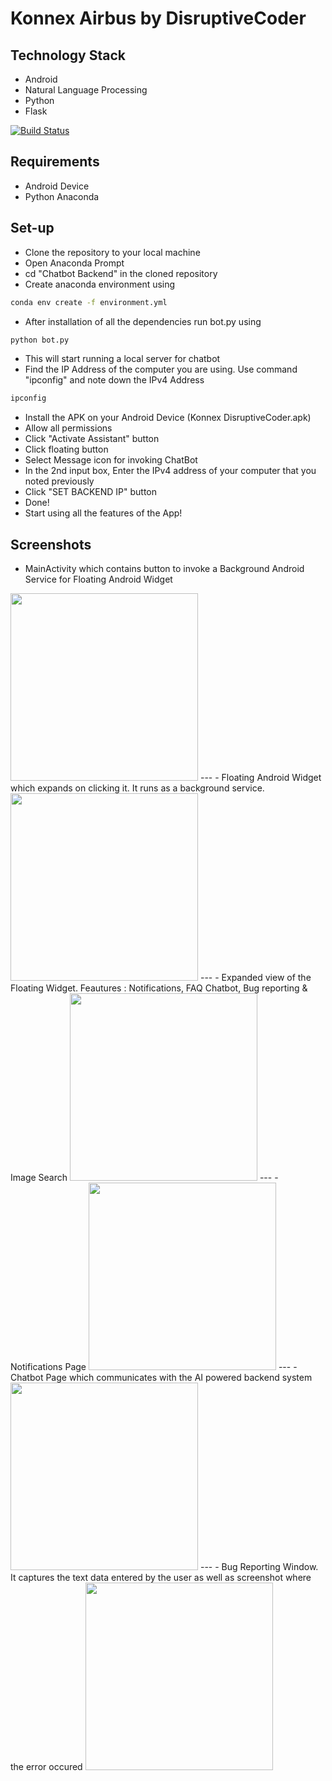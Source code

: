 # Konnex Airbus by DisruptiveCoder

## Technology Stack
- Android
- Natural Language Processing
- Python
- Flask

[![Build Status](https://travis-ci.org/joemccann/dillinger.svg?branch=master)](https://travis-ci.org/joemccann/dillinger)

## Requirements
- Android Device
- Python Anaconda 

## Set-up
- Clone the repository to your local machine
- Open Anaconda Prompt
- cd "Chatbot Backend" in the cloned repository
- Create anaconda environment using
```sh
conda env create -f environment.yml
``` 
- After installation of all the dependencies run bot.py using 
```sh
python bot.py
``` 
- This will start running a local server for chatbot
- Find the IP Address of the computer you are using. Use command "ipconfig" and note down the IPv4 Address
```sh
ipconfig
```
- Install the APK on your Android Device (Konnex DisruptiveCoder.apk)
- Allow all permissions
- Click "Activate Assistant" button
- Click floating button
- Select Message icon for invoking ChatBot
- In the 2nd input box, Enter the IPv4 address of your computer that you noted previously
- Click "SET BACKEND IP" button
- Done!
- Start using all the features of the App!

## Screenshots

- MainActivity which contains button to invoke a Background Android Service for Floating Android Widget
<img src="https://github.com/karthik261099/Airbus-Konnex-DisruptiveCoder/blob/master/Documents/Screenshot/%20%20(2).jpeg" width="300">
---
- Floating Android Widget which expands on clicking it. It runs as a background service.
<img src="https://github.com/karthik261099/Airbus-Konnex-DisruptiveCoder/blob/master/Documents/Screenshot/%20%20(1).jpeg" width="300">
---
- Expanded view of the Floating Widget. Feautures : Notifications, FAQ Chatbot, Bug reporting & Image Search
<img src="https://github.com/karthik261099/Airbus-Konnex-DisruptiveCoder/blob/master/Documents/Screenshot/%20%20(6).jpeg" width="300">
---
- Notifications Page
<img src="https://github.com/karthik261099/Airbus-Konnex-DisruptiveCoder/blob/master/Documents/Screenshot/%20%20(3).jpeg" width="300">
---
- Chatbot Page which communicates with the AI powered backend system
<img src="https://github.com/karthik261099/Airbus-Konnex-DisruptiveCoder/blob/master/Documents/Screenshot/%20%20(4).jpeg" width="300">
---
- Bug Reporting Window. It captures the text data entered by the user as well as screenshot where the error occured
<img src="https://github.com/karthik261099/Airbus-Konnex-DisruptiveCoder/blob/master/Documents/Screenshot/%20%20(5).jpeg" width="300">

